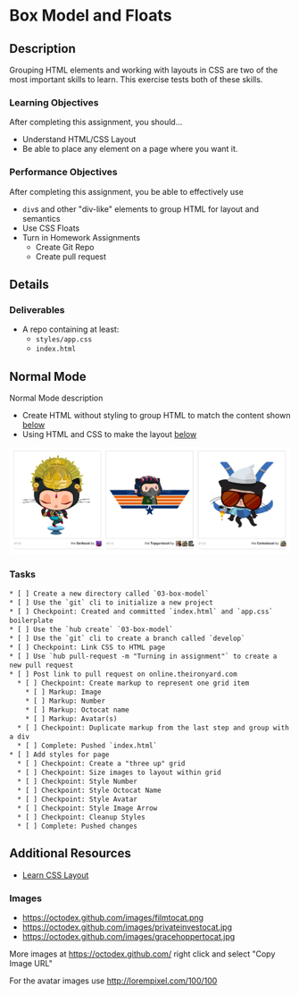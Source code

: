 # Box Model and Floats

## Description

Grouping HTML elements and working with layouts in CSS are two of the most important skills to learn.
This exercise tests both of these skills.

### Learning Objectives

After completing this assignment, you should...

* Understand HTML/CSS Layout
* Be able to place any element on a page where you want it.


### Performance Objectives

After completing this assignment, you be able to effectively use

* `div`s and other "div-like" elements to group HTML for layout and semantics
* Use CSS Floats
* Turn in Homework Assignments
  - Create Git Repo
  - Create pull request

## Details

### Deliverables

* A repo containing at least:
  * `styles/app.css`
  * `index.html`

## Normal Mode
Normal Mode description

* Create HTML without styling to group HTML to match the content shown [below](./octodex.png)
* Using HTML and CSS to make the layout [below](./octodex.png)

![](octodex.png)

### Tasks

```
* [ ] Create a new directory called `03-box-model`
* [ ] Use the `git` cli to initialize a new project
* [ ] Checkpoint: Created and committed `index.html` and `app.css` boilerplate
* [ ] Use the `hub create` `03-box-model`
* [ ] Use the `git` cli to create a branch called `develop`
* [ ] Checkpoint: Link CSS to HTML page
* [ ] Use `hub pull-request -m "Turning in assignment"` to create a new pull request
* [ ] Post link to pull request on online.theironyard.com
  * [ ] Checkpoint: Create markup to represent one grid item
    * [ ] Markup: Image
    * [ ] Markup: Number
    * [ ] Markup: Octocat name
    * [ ] Markup: Avatar(s)
  * [ ] Checkpoint: Duplicate markup from the last step and group with a div
  * [ ] Complete: Pushed `index.html`
* [ ] Add styles for page
  * [ ] Checkpoint: Create a "three up" grid
  * [ ] Checkpoint: Size images to layout within grid
  * [ ] Checkpoint: Style Number
  * [ ] Checkpoint: Style Octocat Name
  * [ ] Checkpoint: Style Avatar
  * [ ] Checkpoint: Style Image Arrow
  * [ ] Checkpoint: Cleanup Styles
  * [ ] Complete: Pushed changes
```

## Additional Resources

- [Learn CSS Layout](http://learnlayout.com/)

### Images

* https://octodex.github.com/images/filmtocat.png
* https://octodex.github.com/images/privateinvestocat.jpg
* https://octodex.github.com/images/gracehoppertocat.jpg

More images at https://octodex.github.com/ right click and select "Copy Image URL"

For the avatar images use http://lorempixel.com/100/100
